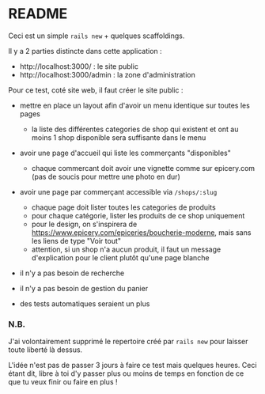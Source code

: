 # README

Ceci est un simple `rails new` + quelques scaffoldings.

Il y a 2 parties distincte dans cette application :

- http://localhost:3000/ : le site public
- http://localhost:3000/admin : la zone d'administration

Pour ce test, coté site web, il faut créer le site public :

 - mettre en place un layout afin d'avoir un menu identique sur toutes les pages
   - la liste des différentes categories de shop qui existent et ont au moins 1 shop disponible sera suffisante dans le menu
 - avoir une page d'accueil qui liste les commerçants "disponibles"
   - chaque commercant doit avoir une vignette comme sur epicery.com (pas de soucis pour mettre une photo en dur)
 - avoir une page par commerçant accessible via `/shops/:slug`
   - chaque page doit lister toutes les categories de produits
   - pour chaque catégorie, lister les produits de ce shop uniquement
   - pour le design, on s'inspirera de https://www.epicery.com/epiceries/boucherie-moderne, mais sans les liens de type "Voir tout"
   - attention, si un shop n'a aucun produit, il faut un message d'explication pour le client plutôt qu'une page blanche


 - il n'y a pas besoin de recherche
 - il n'y a pas besoin de gestion du panier
 - des tests automatiques seraient un plus

### N.B.
J'ai volontairement supprimé le repertoire créé par `rails new` pour laisser toute liberté là dessus.

L'idée n'est pas de passer 3 jours à faire ce test mais quelques heures. Ceci étant dit, libre à toi d'y passer plus ou moins de temps en fonction de ce que tu veux finir ou faire en plus !
